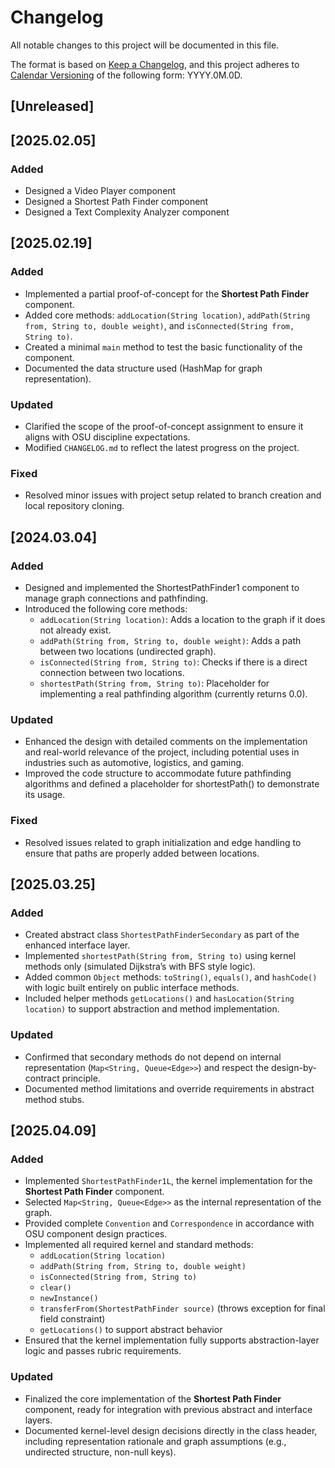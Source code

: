 # Changelog

All notable changes to this project will be documented in this file.

The format is based on [Keep a Changelog](https://keepachangelog.com/en/1.1.0/),
and this project adheres to [Calendar Versioning](https://calver.org/) of
the following form: YYYY.0M.0D.

## [Unreleased]

## [2025.02.05]

### Added

- Designed a Video Player component
- Designed a Shortest Path Finder component
- Designed a Text Complexity Analyzer component

## [2025.02.19]

### Added
- Implemented a partial proof-of-concept for the **Shortest Path Finder** component.
- Added core methods: `addLocation(String location)`, `addPath(String from, String to, double weight)`, and `isConnected(String from, String to)`.
- Created a minimal `main` method to test the basic functionality of the component.
- Documented the data structure used (HashMap for graph representation).

### Updated
- Clarified the scope of the proof-of-concept assignment to ensure it aligns with OSU discipline expectations.
- Modified `CHANGELOG.md` to reflect the latest progress on the project.

### Fixed
- Resolved minor issues with project setup related to branch creation and local repository cloning.

## [2024.03.04]

### Added
- Designed and implemented the ShortestPathFinder1 component to manage graph connections and pathfinding.
- Introduced the following core methods:
  - `addLocation(String location)`: Adds a location to the graph if it does not already exist.
  - `addPath(String from, String to, double weight)`: Adds a path between two locations (undirected graph).
  - `isConnected(String from, String to)`: Checks if there is a direct connection between two locations.
  - `shortestPath(String from, String to)`: Placeholder for implementing a real pathfinding algorithm (currently returns 0.0).

### Updated
- Enhanced the design with detailed comments on the implementation and real-world relevance of the project, including potential uses in industries such as automotive, logistics, and gaming.
- Improved the code structure to accommodate future pathfinding algorithms and defined a placeholder for shortestPath() to demonstrate its usage.

### Fixed
- Resolved issues related to graph initialization and edge handling to ensure that paths are properly added between locations.

## [2025.03.25]

### Added
- Created abstract class `ShortestPathFinderSecondary` as part of the enhanced interface layer.
- Implemented `shortestPath(String from, String to)` using kernel methods only (simulated Dijkstra’s with BFS style logic).
- Added common `Object` methods: `toString()`, `equals()`, and `hashCode()` with logic built entirely on public interface methods.
- Included helper methods `getLocations()` and `hasLocation(String location)` to support abstraction and method implementation.

### Updated
- Confirmed that secondary methods do not depend on internal representation (`Map<String, Queue<Edge>>`) and respect the design-by-contract principle.
- Documented method limitations and override requirements in abstract method stubs.

## [2025.04.09]

### Added
- Implemented `ShortestPathFinder1L`, the kernel implementation for the **Shortest Path Finder** component.
- Selected `Map<String, Queue<Edge>>` as the internal representation of the graph.
- Provided complete `Convention` and `Correspondence` in accordance with OSU component design practices.
- Implemented all required kernel and standard methods:
  - `addLocation(String location)`
  - `addPath(String from, String to, double weight)`
  - `isConnected(String from, String to)`
  - `clear()`
  - `newInstance()`
  - `transferFrom(ShortestPathFinder source)` (throws exception for final field constraint)
  - `getLocations()` to support abstract behavior
- Ensured that the kernel implementation fully supports abstraction-layer logic and passes rubric requirements.

### Updated
- Finalized the core implementation of the **Shortest Path Finder** component, ready for integration with previous abstract and interface layers.
- Documented kernel-level design decisions directly in the class header, including representation rationale and graph assumptions (e.g., undirected structure, non-null keys).
